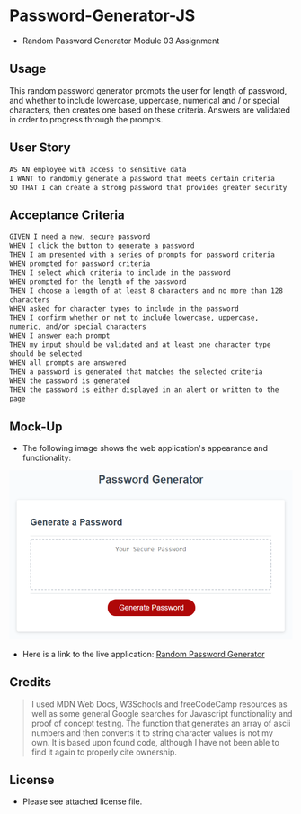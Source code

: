 # Password-Generator-JS

* Random Password Generator Module 03 Assignment

## Usage

This random password generator prompts the user for length of password, and whether to include lowercase, uppercase, numerical and / or special characters, then creates one based on these criteria. Answers are validated in order to progress through the prompts.

## User Story

```text
AS AN employee with access to sensitive data
I WANT to randomly generate a password that meets certain criteria
SO THAT I can create a strong password that provides greater security
```

## Acceptance Criteria

```text
GIVEN I need a new, secure password
WHEN I click the button to generate a password
THEN I am presented with a series of prompts for password criteria
WHEN prompted for password criteria
THEN I select which criteria to include in the password
WHEN prompted for the length of the password
THEN I choose a length of at least 8 characters and no more than 128 characters
WHEN asked for character types to include in the password
THEN I confirm whether or not to include lowercase, uppercase, numeric, and/or special characters
WHEN I answer each prompt
THEN my input should be validated and at least one character type should be selected
WHEN all prompts are answered
THEN a password is generated that matches the selected criteria
WHEN the password is generated
THEN the password is either displayed in an alert or written to the page
```

## Mock-Up

* The following image shows the web application's appearance and functionality:

![The Password Generator application displays a red button to "Generate Password".](./assets/img/03-javascript-homework-demo.png)

* Here is a link to the live application: [Random Password Generator](https://cookingmeister.github.io/Password-Generator-JS/)

## Credits

>I used MDN Web Docs, W3Schools and freeCodeCamp resources as well as some general Google searches for Javascript functionality and proof of concept testing. The function that generates an array of ascii numbers and then converts it to string character values is not my own. It is based upon found code, although I have not been able to find it again to properly cite ownership.

## License

* Please see attached license file.
